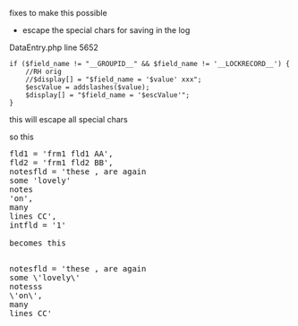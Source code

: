 fixes to make this possible

- escape the special chars for saving in the log 

DataEntry.php line 5652
```
if ($field_name != "__GROUPID__" && $field_name != '__LOCKRECORD__') {
    //RH orig
    //$display[] = "$field_name = '$value' xxx";
    $escValue = addslashes($value);
    $display[] = "$field_name = '$escValue'";
}
```

this will escape all special chars

so this

<pre>
fld1 = 'frm1 fld1 AA',
fld2 = 'frm1 fld2 BB',
notesfld = 'these , are again
some 'lovely'
notes
'on',
many 
lines CC',
intfld = '1'

becomes this

<pre>
notesfld = 'these , are again
some \'lovely\'
notesss
\'on\',
many 
lines CC'